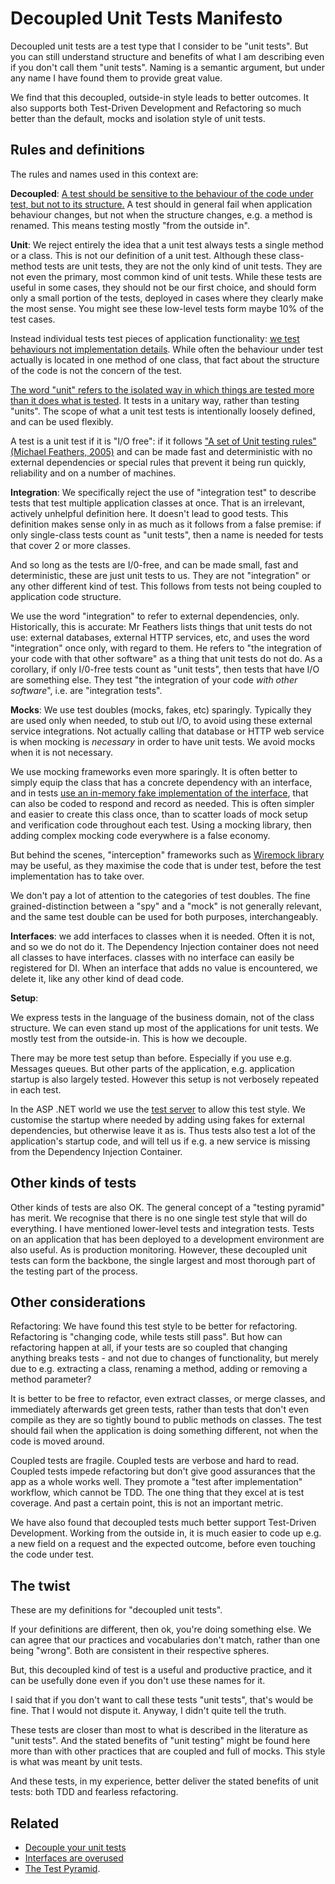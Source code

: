 # Decoupled Unit Tests Manifesto

Decoupled unit tests are a test type that I consider to be "unit tests". But you can still understand structure and benefits  of what I am describing even if you don't call them "unit tests". Naming is a semantic argument, but under any name I have found them to provide great value.

We find that this decoupled, outside-in style leads to better outcomes. It also supports both Test-Driven Development and Refactoring so much better than the default, mocks and isolation style of unit tests.

## Rules and definitions

The rules and names used in this context are:

**Decoupled**:  [A test should be sensitive to the behaviour of the code under test, but not to its structure.](https://www.youtube.com/watch?v=C5IH0ABmyc0&t=2108s) A test should in general fail when application behaviour changes, but not when the structure changes, e.g. a method is renamed. This means testing mostly "from the outside in".

**Unit**: We reject entirely the idea that a unit test always tests a single method or a class. This is not our definition of a unit test. Although these class-method tests are unit tests, they are not the only kind of unit tests. They are not even the primary, most common kind of unit tests. While these tests are useful in some cases, they should not be our first choice, and should form only a small portion of the tests, deployed in cases where they clearly make the most sense. You might see these low-level tests form maybe 10% of the test cases.

Instead individual tests test pieces of application functionality: [we test behaviours not implementation details](https://www.youtube.com/watch?v=EZ05e7EMOLM&t=1428s). While often the behaviour under test actually is located in one method of one class, that fact about the structure of the code is not the concern of the test.  

[The word "unit" refers to the isolated way in which things are tested more than it does what is tested](https://www.infoq.com/articles/unit-testing-approach/). It tests in a unitary way, rather than testing "units". The scope of what a unit test tests is intentionally loosely defined, and can be used flexibly.

A test is a unit test if it is "I/O free": if it follows ["A set of Unit testing rules" (Michael Feathers, 2005)](https://www.artima.com/weblogs/viewpost.jsp?thread=126923) and can be made fast and deterministic with no external dependencies or special rules that prevent it being run quickly, reliability and on a number of machines.

**Integration**: We specifically reject the use of "integration test" to describe tests that test multiple application classes at once. That is an irrelevant, actively unhelpful definition here. It doesn't lead to good tests. This definition makes sense only in as much as it follows from a false premise: if only single-class tests count as "unit tests", then a name is needed for tests that cover 2 or more classes.

And so long as the tests are I/0-free, and can be made small, fast and deterministic, these are just unit tests to us. They are not "integration" or any other different kind of test. This follows from tests not being coupled to application code structure.

We use the word "integration" to refer to external dependencies, only. Historically, this is accurate: Mr Feathers lists things that unit tests do not use: external databases, external HTTP services, etc, and uses the word "integration" once only, with regard to them. He refers to "the integration of your code with that other software" as a thing that unit tests do not do. As a corollary, if only I/0-free tests count as "unit tests", then tests that have I/O are something else. They test "the integration of your code _with other software_", i.e. are "integration tests".

**Mocks**: We use test doubles (mocks, fakes, etc) sparingly. Typically they are used only when needed, to stub out I/O, to avoid using these external service integrations. Not actually calling that database or HTTP web service is when mocking is _necessary_ in order to have unit tests.  We avoid mocks when it is not necessary.

We use mocking frameworks even more sparingly. It is often better to simply equip the class that has a concrete dependency with an interface, and in tests [use an in-memory fake implementation of the interface](https://dunnhq.com/posts/2024/prefer-test-doubles-over-mocking/), that can also be coded to respond and record as needed. This is often simpler and easier to create this class  once, than to scatter loads of mock setup and verification code throughout each test. Using a mocking library, then adding complex mocking code everywhere is a false economy.

But behind the scenes, "interception" frameworks such as [Wiremock library](https://github.com/WireMock-Net/WireMock.Net) may be useful, as they maximise the code that is under test, before the test implementation has to take over.

We don't pay a lot of attention to the categories of test doubles. The fine grained-distinction between a "spy" and a "mock" is not generally relevant, and the same test double can be used for both purposes, interchangeably.

**Interfaces**: we add interfaces to classes when it is needed. Often it is not, and so we do not do it. The Dependency Injection container does not need all classes to have interfaces. classes with no interface can easily be registered for DI. When an interface that adds no value is encountered, we delete it, like any other kind of dead code.

**Setup**:

We express tests in the language of the business domain, not of the class structure. We can even stand up most of the applications for unit tests. We mostly test from the outside-in. This is how we decouple.

There may be more test setup than before. Especially if you use e.g. Messages queues. But other parts of the application, e.g. application startup is also largely tested. However this setup is not verbosely repeated in each test.

In the ASP .NET world we use the [test server](https://learn.microsoft.com/en-us/aspnet/core/test/integration-tests) to allow this test style. We customise the startup where needed by adding using fakes for external dependencies, but otherwise leave it as is. Thus tests also test a lot of the application's startup code, and will tell us if e.g. a new service is missing from the Dependency Injection Container.

## Other kinds of tests

Other kinds of tests are also OK. The general concept of a "testing pyramid" has merit. We recognise that there is no one single test style that will do everything. I have mentioned lower-level tests and integration tests. Tests on an application that has been deployed to a development environment are also useful. As is production monitoring. However, these decoupled unit tests can form the backbone, the single largest and most thorough part of the testing part of the process.

## Other considerations

Refactoring: We have found this test style to be better for refactoring.  Refactoring is "changing code, while tests still pass". But how can refactoring happen at all, if your tests are so coupled that changing anything breaks tests - and not due to changes of functionality, but merely due to e.g. extracting a class, renaming a method, adding or removing a method parameter?

It is better to be free to refactor, even extract classes, or merge classes, and immediately afterwards get green tests, rather than tests that don't even compile as they are so tightly bound to public methods on classes. The test should fail when the application is doing something different, not when the code is moved around.

Coupled tests are fragile. Coupled tests are verbose and hard to read. Coupled tests impede refactoring but don't give good assurances that the app as a whole works well. They promote a "test after implementation" workflow, which cannot be TDD. The one thing that they excel at is test coverage. And past a certain point, this is not an important metric.

We have also found that decoupled tests much better support Test-Driven Development. Working from the outside in, it is much easier to code up e.g. a new field on a request and the expected outcome, before even touching the code under test.

## The twist

These are my definitions for "decoupled unit tests".

If your definitions are different, then ok, you're doing something else. We can agree that our practices and vocabularies don't match, rather than one being "wrong". Both are consistent in their respective spheres.

But, this decoupled kind of test is a useful and productive practice, and it can be usefully done even if you don't use these names for it.

I said that if you don't want to call these tests "unit tests", that's would be fine. That I would not dispute it. Anyway, I didn't quite tell the truth.

These tests are closer than most to what is described in the literature as "unit tests". And the stated benefits of "unit testing" might be found here more than with other practices that are coupled and full of mocks. This style is what was meant by unit tests.

And these tests, in my experience, better deliver the stated benefits of unit tests: both TDD and fearless refactoring.

## Related

* [Decouple your unit tests](https://www.anthonysteele.co.uk/CoupledTesting)
* [Interfaces are overused](https://www.anthonysteele.co.uk/InterfacesAreOverused)
* [The Test Pyramid](https://www.anthonysteele.co.uk/TestPyramid).

